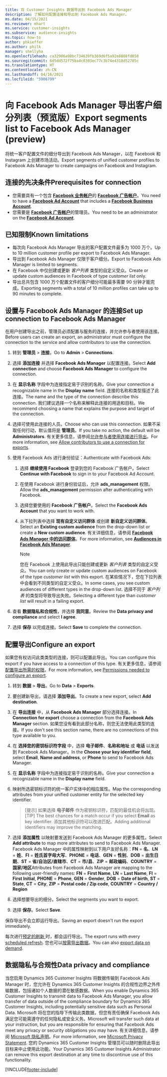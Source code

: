 ```yaml
---
title: 将 Customer Insights 数据导出到 Facebook Ads Manager
description: 了解如何配置连接和导出到 Facebook Ads Manager。
ms.date: 04/15/2021
ms.reviewer: mhart
ms.service: customer-insights
ms.subservice: audience-insights
ms.topic: how-to
author: phkieffer
ms.author: philk
manager: shellyha
ms.openlocfilehash: ca32906a98bc734639fb369d6f5a92e8888fd850
ms.sourcegitcommit: 6d5dd572f75ba4c0303ec77c3b74e4318d52705c
ms.translationtype: HT
ms.contentlocale: zh-CN
ms.lasthandoff: 04/16/2021
ms.locfileid: "5906799"
---
```

# <a name="export-segments-list-to-facebook-ads-manager-preview"></a><span data-ttu-id="45b14-103">向 Facebook Ads Manager 导出客户细分列表（预览版）</span><span class="sxs-lookup"><span data-stu-id="45b14-103">Export segments list to Facebook Ads Manager (preview)</span></span>

<span data-ttu-id="45b14-104">将统一客户配置文件的细分导出到 Facebook Ads Manager，以在 Facebook 和 Instagram 上创建市场活动。</span><span class="sxs-lookup"><span data-stu-id="45b14-104">Export segments of unified customer profiles to Facebook Ads Manager to create campaigns on Facebook and Instagram.</span></span>

## <a name="prerequisites-for-connection"></a><span data-ttu-id="45b14-105">连接的先决条件</span><span class="sxs-lookup"><span data-stu-id="45b14-105">Prerequisites for connection</span></span>

- <span data-ttu-id="45b14-106">您需要具有一个包含 [**Facebook 业务帐户**](https://business.facebook.com/)的 [**Facebook 广告帐户**](https://www.facebook.com/business/learn/lessons/step-by-step-ads-manager-account)。</span><span class="sxs-lookup"><span data-stu-id="45b14-106">You need to have a [**Facebook Ad Account**](https://www.facebook.com/business/learn/lessons/step-by-step-ads-manager-account) that includes a [**Facebook Business Account**](https://business.facebook.com/).</span></span>
- <span data-ttu-id="45b14-107">您需要是 [**Facebook 广告帐户**](https://www.facebook.com/business/learn/lessons/step-by-step-ads-manager-account)的管理员。</span><span class="sxs-lookup"><span data-stu-id="45b14-107">You need to be an administrator on the [**Facebook Ad Account**](https://www.facebook.com/business/learn/lessons/step-by-step-ads-manager-account).</span></span>

## <a name="known-limitations"></a><span data-ttu-id="45b14-108">已知限制</span><span class="sxs-lookup"><span data-stu-id="45b14-108">Known limitations</span></span>

- <span data-ttu-id="45b14-109">每次向 Facebook Ads Manager 导出的客户配置文件最多为 1000 万个。</span><span class="sxs-lookup"><span data-stu-id="45b14-109">Up to 10 million customer profile per export to Facebook Ads Manager.</span></span>
- <span data-ttu-id="45b14-110">导出到 Facebook Ads Manager 仅限于客户细分。</span><span class="sxs-lookup"><span data-stu-id="45b14-110">Export to Facebook Ads Manager is limited to segments.</span></span>
- <span data-ttu-id="45b14-111">在 Facebook 中仅创建或更新 *客户列表* 类型的自定义受众。</span><span class="sxs-lookup"><span data-stu-id="45b14-111">Create or update custom audiences in Facebook of type *customer list* only.</span></span>
- <span data-ttu-id="45b14-112">导出总共包含 1000 万个配置文件的客户细分可能最多需要 90 分钟才能完成。</span><span class="sxs-lookup"><span data-stu-id="45b14-112">Exporting segments with a total of 10 million profiles can take up to 90 minutes to complete.</span></span>

## <a name="set-up-connection-to-facebook-ads-manager"></a><span data-ttu-id="45b14-113">设置与 Facebook Ads Manager 的连接</span><span class="sxs-lookup"><span data-stu-id="45b14-113">Set up connection to Facebook Ads Manager</span></span>

<span data-ttu-id="45b14-114">在用户创建导出之前，管理员必须配置与服务的连接，并允许参与者使用该连接。</span><span class="sxs-lookup"><span data-stu-id="45b14-114">Before users can create an export, an administrator must configure the connection to the service and allow contributors to use the connection.</span></span>

1. <span data-ttu-id="45b14-115">转到 **管理员** > **连接**。</span><span class="sxs-lookup"><span data-stu-id="45b14-115">Go to **Admin** > **Connections**.</span></span>

1. <span data-ttu-id="45b14-116">选择 **添加连接** 并选择 **Facebook Ads Manager** 以配置连接。</span><span class="sxs-lookup"><span data-stu-id="45b14-116">Select **Add connection** and choose **Facebook Ads Manager** to configure the connection.</span></span>

1. <span data-ttu-id="45b14-117">在 **显示名称** 字段中为连接指定易于识别的名称。</span><span class="sxs-lookup"><span data-stu-id="45b14-117">Give your connection a recognizable name in the **Display name** field.</span></span> <span data-ttu-id="45b14-118">连接的名称和类型描述了此连接。</span><span class="sxs-lookup"><span data-stu-id="45b14-118">The name and the type of the connection describe this connection.</span></span> <span data-ttu-id="45b14-119">我们建议选择一个名称来解释此连接的用途和目标。</span><span class="sxs-lookup"><span data-stu-id="45b14-119">We recommend choosing a name that explains the purpose and target of the connection.</span></span>

1. <span data-ttu-id="45b14-120">选择可使用此连接的人员。</span><span class="sxs-lookup"><span data-stu-id="45b14-120">Choose who can use this connection.</span></span> <span data-ttu-id="45b14-121">如果不采取任何行动，默认值将是 **管理员**。</span><span class="sxs-lookup"><span data-stu-id="45b14-121">If you take no action, the default will be **Administrators**.</span></span> <span data-ttu-id="45b14-122">有关更多信息，请参阅[允许参与者使用连接进行导出](connections.md#allow-contributors-to-use-a-connection-for-exports)。</span><span class="sxs-lookup"><span data-stu-id="45b14-122">For more information, see [Allow contributors to use a connection for exports](connections.md#allow-contributors-to-use-a-connection-for-exports).</span></span>

1. <span data-ttu-id="45b14-123">使用 Facebook Ads 进行身份验证：</span><span class="sxs-lookup"><span data-stu-id="45b14-123">Authenticate with Facebook Ads:</span></span> 

   1. <span data-ttu-id="45b14-124">选择 **继续使用 Facebook** 登录到您的 Facebook 广告帐户。</span><span class="sxs-lookup"><span data-stu-id="45b14-124">Select **Continue with Facebook** to sign in to your Facebook Ad Account.</span></span>

   1. <span data-ttu-id="45b14-125">在使用 Facebook 进行身份验证后，允许 **ads_management** 权限。</span><span class="sxs-lookup"><span data-stu-id="45b14-125">Allow the **ads_management** permission after authenticating with Facebook.</span></span>

   1. <span data-ttu-id="45b14-126">选择您要使用的 **Facebook 广告帐户**。</span><span class="sxs-lookup"><span data-stu-id="45b14-126">Select the **Facebook Ads Account** that you want to work with.</span></span>

   1. <span data-ttu-id="45b14-127">从下拉列表中选择 **现有自定义访问群体** 或创建 **新自定义访问群体**。</span><span class="sxs-lookup"><span data-stu-id="45b14-127">Select an **Existing custom audience** from the drop-down list or create a **New custom audience**.</span></span> <span data-ttu-id="45b14-128">有关详细信息，请参阅 [**Facebook Ads Manager 中的访问群体**](https://www.facebook.com/business/help/744354708981227?id=2469097953376494)。</span><span class="sxs-lookup"><span data-stu-id="45b14-128">For more information, see [**Audiences in Facebook Ads Manager**](https://www.facebook.com/business/help/744354708981227?id=2469097953376494).</span></span>
      > [!NOTE]
      > <span data-ttu-id="45b14-129">您在 Facebook 上使用此导出只能创建或更新 *客户列表* 类型的自定义受众。</span><span class="sxs-lookup"><span data-stu-id="45b14-129">You can only create or update custom audiences on Facebook of the type *customer list* with this export.</span></span> <span data-ttu-id="45b14-130">在某些情况下，您在下拉列表中会看到不同类型的自定义受众。</span><span class="sxs-lookup"><span data-stu-id="45b14-130">In some cases, you see custom audiences of different types in the drop-down list.</span></span> <span data-ttu-id="45b14-131">选择不同于 *客户列表* 的类型将导致导出失败。</span><span class="sxs-lookup"><span data-stu-id="45b14-131">Selecting a different type than *customer list* will result in a failing export.</span></span> 

1. <span data-ttu-id="45b14-132">查看 **数据隐私和合规性**，并选择 **我同意**。</span><span class="sxs-lookup"><span data-stu-id="45b14-132">Review the **Data privacy and compliance** and select **I agree**.</span></span>

1. <span data-ttu-id="45b14-133">选择 **保存** 以完成连接。</span><span class="sxs-lookup"><span data-stu-id="45b14-133">Select **Save** to complete the connection.</span></span>

## <a name="configure-an-export"></a><span data-ttu-id="45b14-134">配置导出</span><span class="sxs-lookup"><span data-stu-id="45b14-134">Configure an export</span></span>

<span data-ttu-id="45b14-135">如果您有权访问此类类型的连接，则可以配置此导出。</span><span class="sxs-lookup"><span data-stu-id="45b14-135">You can configure this export if you have access to a connection of this type.</span></span> <span data-ttu-id="45b14-136">有关更多信息，请参阅[配置导出所需的权限](export-destinations.md#set-up-a-new-export)。</span><span class="sxs-lookup"><span data-stu-id="45b14-136">For more information, see [Permissions needed to configure an export](export-destinations.md#set-up-a-new-export).</span></span>

1. <span data-ttu-id="45b14-137">转到 **数据** > **导出**。</span><span class="sxs-lookup"><span data-stu-id="45b14-137">Go to **Data** > **Exports**.</span></span>

1. <span data-ttu-id="45b14-138">要创建新导出，请选择 **添加导出**。</span><span class="sxs-lookup"><span data-stu-id="45b14-138">To create a new export, select **Add destination**.</span></span> 

1. <span data-ttu-id="45b14-139">在 **导出连接** 中，从 **Facebook Ads Manager** 部分选择连接。</span><span class="sxs-lookup"><span data-stu-id="45b14-139">In **Connection for export** choose a connection from the **Facebook Ads Manager** section.</span></span> <span data-ttu-id="45b14-140">如果您没有看到此部分名称，则您无法使用此类型的连接。</span><span class="sxs-lookup"><span data-stu-id="45b14-140">If you don't see this section name, there are no connections of this type available to you.</span></span>

1. <span data-ttu-id="45b14-141">在 **选择您的密钥标识符字段** 中，选择 **电子邮件**、**名称和地址** 或 **电话** 以发送到 Facebook Ads Manager。</span><span class="sxs-lookup"><span data-stu-id="45b14-141">In the **Choose your key identifier field**, select **Email**, **Name and address**, or **Phone** to send to Facebook Ads Manager.</span></span> 

1. <span data-ttu-id="45b14-142">在 **显示名称** 字段中为连接指定易于识别的名称。</span><span class="sxs-lookup"><span data-stu-id="45b14-142">Give your connection a recognizable name in the **Display name** field.</span></span>

1. <span data-ttu-id="45b14-143">映射所选密钥标识符的统一客户实体中的相应属性。</span><span class="sxs-lookup"><span data-stu-id="45b14-143">Map the corresponding attributes from your unified customer entity for the selected key identifier.</span></span>
   > <span data-ttu-id="45b14-144">[提示] 如果选择 **电子邮件** 作为密钥标识符，匹配的最佳机会将出现。</span><span class="sxs-lookup"><span data-stu-id="45b14-144">[TIP] The best chances for a match occur if you select **Email** as key identifier.</span></span> <span data-ttu-id="45b14-145">添加其他标识符可以改进匹配。</span><span class="sxs-lookup"><span data-stu-id="45b14-145">Adding additional identifiers may improve the matching.</span></span>

1. <span data-ttu-id="45b14-146">选择 **添加属性** 以映射要发送到 Facebook Ads Manager 的更多属性。</span><span class="sxs-lookup"><span data-stu-id="45b14-146">Select **Add attribute** to map more attributes to send to Facebook Ads Manager.</span></span> <span data-ttu-id="45b14-147">Facebook Ads Manager 中的属性映射到以下用户友好名称：**FN** = **名**、**LN** = **姓**、**FI** = **姓氏首字母大写**、**PHONE** = **电话**、**GEN** = **性别**、**DOB** = **出生日期**、**ST** = **省/自治区/直辖市**、**CT** = **市/县**、**ZIP** = **邮政编码**、**COUNTRY** = **国家/地区**</span><span class="sxs-lookup"><span data-stu-id="45b14-147">Attributes from Facebook Ads Manager are mapping to the following user-friendly names: **FN** = **First Name**, **LN** = **Last Name**, **FI** = **First Initial**, **PHONE** = **Phone**, **GEN** = **Gender**, **DOB** = **Date of birth**, **ST** = **State**, **CT** = **City**, **ZIP** = **Postal code / Zip code**, **COUNTRY** = **Country / Region**</span></span>

1. <span data-ttu-id="45b14-148">选择想要导出的细分。</span><span class="sxs-lookup"><span data-stu-id="45b14-148">Select the segments you want to export.</span></span>

1. <span data-ttu-id="45b14-149">选择 **保存**。</span><span class="sxs-lookup"><span data-stu-id="45b14-149">Select **Save**.</span></span>

<span data-ttu-id="45b14-150">保存导出不会立即运行导出。</span><span class="sxs-lookup"><span data-stu-id="45b14-150">Saving an export doesn't run the export immediately.</span></span>

<span data-ttu-id="45b14-151">每次进行[预定的刷新 ](system.md#schedule-tab)时，都会运行导出。</span><span class="sxs-lookup"><span data-stu-id="45b14-151">The export runs with every [scheduled refresh](system.md#schedule-tab).</span></span> <span data-ttu-id="45b14-152">您也可以[按需导出数据](export-destinations.md#run-exports-on-demand)。</span><span class="sxs-lookup"><span data-stu-id="45b14-152">You can also [export data on demand](export-destinations.md#run-exports-on-demand).</span></span> 

## <a name="data-privacy-and-compliance"></a><span data-ttu-id="45b14-153">数据隐私与合规性</span><span class="sxs-lookup"><span data-stu-id="45b14-153">Data privacy and compliance</span></span>

<span data-ttu-id="45b14-154">当您启用 Dynamics 365 Customer Insights 将数据传输到 Facebook Ads Manager 时，您允许在 Dynamics 365 Customer Insights 的合规性边界之外传输数据，包括诸如个人数据的潜在敏感数据。</span><span class="sxs-lookup"><span data-stu-id="45b14-154">When you enable Dynamics 365 Customer Insights to transmit data to Facebook Ads Manager, you allow transfer of data outside of the compliance boundary for Dynamics 365 Customer Insights, including potentially sensitive data such as Personal Data.</span></span> <span data-ttu-id="45b14-155">Microsoft 将在您的指导下传输此类数据，但您有责任确保 Facebook Ads 满足您可能需遵守的任何隐私或安全义务。</span><span class="sxs-lookup"><span data-stu-id="45b14-155">Microsoft will transfer such data at your instruction, but you are responsible for ensuring that Facebook Ads meet any privacy or security obligations you may have.</span></span> <span data-ttu-id="45b14-156">有关详细信息，请参阅 [Microsoft 隐私声明](https://go.microsoft.com/fwlink/?linkid=396732)。</span><span class="sxs-lookup"><span data-stu-id="45b14-156">For more information, see [Microsoft Privacy Statement](https://go.microsoft.com/fwlink/?linkid=396732).</span></span>
<span data-ttu-id="45b14-157">您的 Dynamics 365 Customer Insights 管理员可以随时删除此导出目标来中止使用此功能。</span><span class="sxs-lookup"><span data-stu-id="45b14-157">Your Dynamics 365 Customer Insights Administrator can remove this export destination at any time to discontinue use of this functionality.</span></span>


[!INCLUDE[footer-include](../includes/footer-banner.md)]
